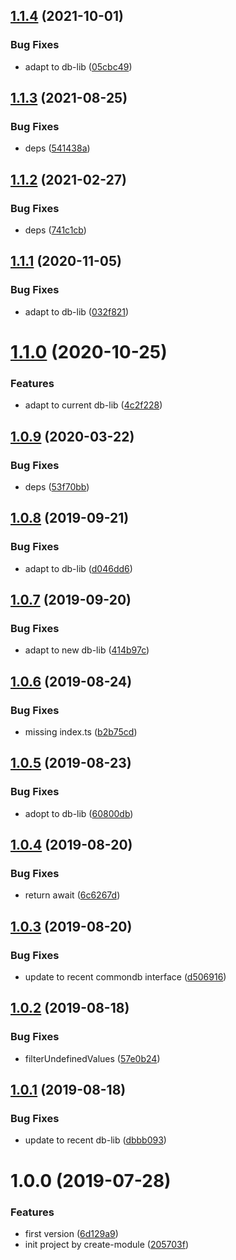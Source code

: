 ## [1.1.4](https://github.com/NaturalCycles/firestore-lib/compare/v1.1.3...v1.1.4) (2021-10-01)


### Bug Fixes

* adapt to db-lib ([05cbc49](https://github.com/NaturalCycles/firestore-lib/commit/05cbc4996efe5a3f1091835b016e2534b59befde))

## [1.1.3](https://github.com/NaturalCycles/firestore-lib/compare/v1.1.2...v1.1.3) (2021-08-25)


### Bug Fixes

* deps ([541438a](https://github.com/NaturalCycles/firestore-lib/commit/541438aab99613d5b0c69b48b68008d6e0fbe06f))

## [1.1.2](https://github.com/NaturalCycles/firestore-lib/compare/v1.1.1...v1.1.2) (2021-02-27)


### Bug Fixes

* deps ([741c1cb](https://github.com/NaturalCycles/firestore-lib/commit/741c1cbd2fbc913a32bdd26d394a14ea9e548f76))

## [1.1.1](https://github.com/NaturalCycles/firestore-lib/compare/v1.1.0...v1.1.1) (2020-11-05)


### Bug Fixes

* adapt to db-lib ([032f821](https://github.com/NaturalCycles/firestore-lib/commit/032f82164f200d75fb5ed6c72ba12209fce45e9c))

# [1.1.0](https://github.com/NaturalCycles/firestore-lib/compare/v1.0.9...v1.1.0) (2020-10-25)


### Features

* adapt to current db-lib ([4c2f228](https://github.com/NaturalCycles/firestore-lib/commit/4c2f228c4f80711735a53b20fc75a9a74878ffb9))

## [1.0.9](https://github.com/NaturalCycles/firestore-lib/compare/v1.0.8...v1.0.9) (2020-03-22)


### Bug Fixes

* deps ([53f70bb](https://github.com/NaturalCycles/firestore-lib/commit/53f70bbe9b746c500bb394d506bc0a707f09b4f2))

## [1.0.8](https://github.com/NaturalCycles/firestore-lib/compare/v1.0.7...v1.0.8) (2019-09-21)


### Bug Fixes

* adapt to db-lib ([d046dd6](https://github.com/NaturalCycles/firestore-lib/commit/d046dd6))

## [1.0.7](https://github.com/NaturalCycles/firestore-lib/compare/v1.0.6...v1.0.7) (2019-09-20)


### Bug Fixes

* adapt to new db-lib ([414b97c](https://github.com/NaturalCycles/firestore-lib/commit/414b97c))

## [1.0.6](https://github.com/NaturalCycles/firestore-lib/compare/v1.0.5...v1.0.6) (2019-08-24)


### Bug Fixes

* missing index.ts ([b2b75cd](https://github.com/NaturalCycles/firestore-lib/commit/b2b75cd))

## [1.0.5](https://github.com/NaturalCycles/firestore-lib/compare/v1.0.4...v1.0.5) (2019-08-23)


### Bug Fixes

* adopt to db-lib ([60800db](https://github.com/NaturalCycles/firestore-lib/commit/60800db))

## [1.0.4](https://github.com/NaturalCycles/firestore-lib/compare/v1.0.3...v1.0.4) (2019-08-20)


### Bug Fixes

* return await ([6c6267d](https://github.com/NaturalCycles/firestore-lib/commit/6c6267d))

## [1.0.3](https://github.com/NaturalCycles/firestore-lib/compare/v1.0.2...v1.0.3) (2019-08-20)


### Bug Fixes

* update to recent commondb interface ([d506916](https://github.com/NaturalCycles/firestore-lib/commit/d506916))

## [1.0.2](https://github.com/NaturalCycles/firestore-lib/compare/v1.0.1...v1.0.2) (2019-08-18)


### Bug Fixes

* filterUndefinedValues ([57e0b24](https://github.com/NaturalCycles/firestore-lib/commit/57e0b24))

## [1.0.1](https://github.com/NaturalCycles/firestore-lib/compare/v1.0.0...v1.0.1) (2019-08-18)


### Bug Fixes

* update to recent db-lib ([dbbb093](https://github.com/NaturalCycles/firestore-lib/commit/dbbb093))

# 1.0.0 (2019-07-28)


### Features

* first version ([6d129a9](https://github.com/NaturalCycles/firestore-lib/commit/6d129a9))
* init project by create-module ([205703f](https://github.com/NaturalCycles/firestore-lib/commit/205703f))
